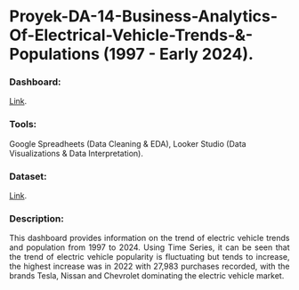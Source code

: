 # Proyek-DA-14-Business-Analytics-Of-Electrical-Vehicle-Trends-&-Populations (1997 - Early 2024).
### Dashboard: 
[Link](https://lookerstudio.google.com/u/0/reporting/a5161571-916e-43f3-9d23-5e855c1e707c?s=n1h5K1mIe0I).
### Tools:
Google  Spreadheets (Data Cleaning & EDA), Looker Studio (Data Visualizations & Data Interpretation).
### Dataset: 
[Link](https://www.kaggle.com/datasets/rajkumarpandey02/electric-vehicle-population-data).
### Description:
<p align="justify"> This dashboard provides information on the trend of electric vehicle trends and population from 1997 to 2024. Using Time Series, it can be seen that the trend of electric vehicle popularity is fluctuating but tends to increase, the highest increase was in 2022 with 27,983 purchases recorded, with the brands Tesla, Nissan and Chevrolet dominating the electric vehicle market.</p>
